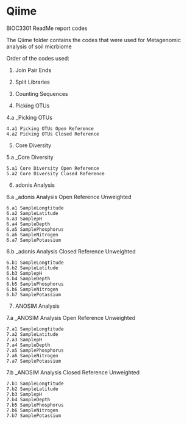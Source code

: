 # Qiime
BIOC3301 ReadMe report codes

The Qiime folder contains the codes that were used for Metagenomic analysis of soil micrbiome

Order of the codes used:
1. Join Pair Ends

2. Split Libraries

3. Counting Sequences

4. Picking OTUs

 4.a _Picking OTUs 
 
	4.a1 Picking OTUs Open Reference	
	4.a2 Picking OTUs Closed Reference
  
5. Core Diversity

 5.a _Core Diversity

	5.a1 Core Diversity Open Reference	
	5.a2 Core Diversity Closed Reference
  
6. adonis Analysis

  6.a _adonis Analysis Open Reference Unweighted
	
    6.a1 SampleLongtitude
    6.a2 SampleLatitude
    6.a3 SamplepH
    6.a4 SampleDepth
    6.a5 SamplePhosphorus
    6.a6 SampleNitrogen
    6.a7 SamplePotassium
    
  6.b _adonis Analysis Closed Reference Unweighted
	
    6.b1 SampleLongtitude
    6.b2 SampleLatitude
    6.b3 SamplepH
    6.b4 SampleDepth
    6.b5 SamplePhosphorus
    6.b6 SampleNitrogen
    6.b7 SamplePotassium
    
7. ANOSIM Analysis

  7.a _ANOSIM Analysis Open Reference Unweighted
	
    7.a1 SampleLongtitude
    7.a2 SampleLatitude
    7.a3 SamplepH
    7.a4 SampleDepth
    7.a5 SamplePhosphorus
    7.a6 SampleNitrogen
    7.a7 SamplePotassium
    
  7.b _ANOSIM Analysis Closed Reference Unweighted
	
    7.b1 SampleLongtitude
    7.b2 SampleLatitude
    7.b3 SamplepH
    7.b4 SampleDepth
    7.b5 SamplePhosphorus
    7.b6 SampleNitrogen
    7.b7 SamplePotassium
